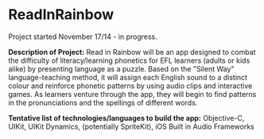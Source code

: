 ReadInRainbow
=============
Project started November 17/14 - in progress.

**Description of Project:** Read in Rainbow will be an app designed to combat the difficulty of literacy/learning phonetics for EFL learners (adults or kids alike) by presenting language as a puzzle. Based on the "Silent Way" language-teaching method, it will assign each English sound to a distinct colour and reinforce phonetic patterns by using audio clips and interactive games. As learners venture through the app, they will begin to find patterns in the pronunciations and the spellings of different words.

**Tentative list of technologies/languages to build the app:** Objective-C, UIKit, UIKit Dynamics, (potentially SpriteKit), iOS Built in Audio Frameworks
